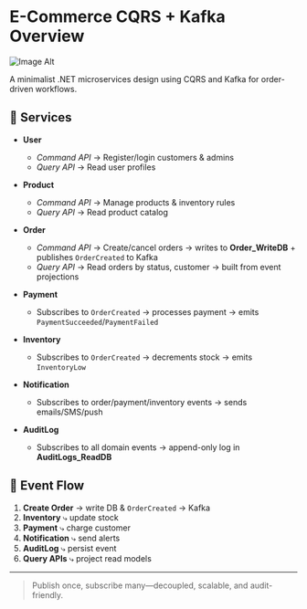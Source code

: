 # E-Commerce CQRS + Kafka Overview

![Image Alt](https://ibb.co/zTQWnM48)

A minimalist .NET microservices design using CQRS and Kafka for order-driven workflows.

## 🚀 Services

- **User**  
  - _Command API_ → Register/login customers & admins  
  - _Query API_ → Read user profiles  

- **Product**  
  - _Command API_ → Manage products & inventory rules  
  - _Query API_ → Read product catalog  

- **Order**  
  - _Command API_ → Create/cancel orders → writes to **Order_WriteDB** + publishes `OrderCreated` to Kafka  
  - _Query API_ → Read orders by status, customer → built from event projections  

- **Payment**  
  - Subscribes to `OrderCreated` → processes payment → emits `PaymentSucceeded`/`PaymentFailed`  

- **Inventory**  
  - Subscribes to `OrderCreated` → decrements stock → emits `InventoryLow`  

- **Notification**  
  - Subscribes to order/payment/inventory events → sends emails/SMS/push  

- **AuditLog**  
  - Subscribes to all domain events → append-only log in **AuditLogs_ReadDB**  

## 🔄 Event Flow

1. **Create Order** → write DB & `OrderCreated` → Kafka  
2. **Inventory** ⤷ update stock  
3. **Payment** ⤷ charge customer  
4. **Notification** ⤷ send alerts  
5. **AuditLog** ⤷ persist event  
6. **Query APIs** ⤷ project read models  

---

> Publish once, subscribe many—decoupled, scalable, and audit-friendly.  
